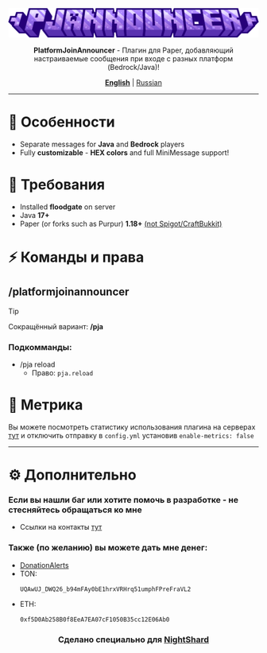 <center>
<img src="docs/PlatformJoinAnnouncer-Title.png">
<p><b>PlatformJoinAnnouncer</b> - Плагин для Paper, добавляющий настраиваемые сообщения при входе с разных платформ (Bedrock/Java)!</p>

<b><a href="README.md">English</a></b> | <u>Russian</u>
</center>

***

# 🚀 Особенности

- Separate messages for **Java** and **Bedrock** players
- Fully **customizable** - **HEX colors** and full MiniMessage support!

# 💾 Требования

- Installed **floodgate** on server
- Java **17+**
- Paper (or forks such as Purpur) **1.18+** <u>(not Spigot/CraftBukkit)</u>

# ⚡ Команды и права

## /platformjoinannouncer

> [!TIP]
> Сокращённый вариант: **/pja**

### Подкомманды:
- /pja reload
    - Право: `pja.reload`

# 📜 Метрика

Вы можете посмотреть статистику использования плагина на серверах [тут](https://bstats.org/plugin/bukkit/PlatformJoinAnnouncer/23816) и отключить отправку в `config.yml` установив `enable-metrics: false`



***



# ⚙ Дополнительно

### Если вы нашли баг или хотите помочь в разработке - не стесняйтесь обращаться ко мне
- Ссылки на контакты [тут](https://drakoshaslv.ru/)

### Также (по желанию) вы можете дать мне денег:
- [DonationAlerts](https://www.donationalerts.com/r/mrdrag0nxyt)
- TON:
  ```
  UQAwUJ_DWQ26_b94mFAy0bE1hrxVRHrq51umphFPreFraVL2
  ```
- ETH:
  ```
  0xf5D0Ab258B0f8EeA7EA07cF1050B35cc12E06Ab0
  ```



<center><h3>Сделано специально для <a href="https://nshard.ru">NightShard</a></h3></center>
